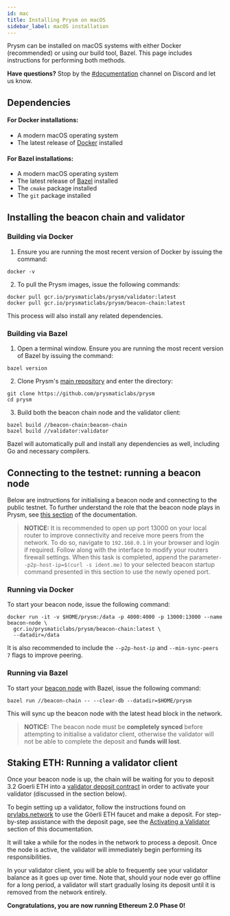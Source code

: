 ```yaml
---
id: mac
title: Installing Prysm on macOS
sidebar_label: macOS installation
---
```


Prysm can be installed on macOS systems with either Docker (recommended) or using our build tool, Bazel. This page includes instructions for performing both methods.

**Have questions?** Stop by the [#documentation](https://discord.gg/QQZMCgU) channel on Discord and let us know.

## Dependencies

#### **For Docker installations:**

* A modern macOS operating system
* The latest release of [Docker](https://docs.docker.com/install/) installed

#### **For Bazel installations:**

* A modern macOS operating system
* The latest release of [Bazel](https://docs.bazel.build/versions/master/install.html) installed
* The `cmake` package installed
* The `git` package installed

## Installing the beacon chain and validator

### Building via Docker

1. Ensure you are running the most recent version of Docker by issuing the command:

```text
docker -v
```

2. To pull the Prysm images, issue the following commands:

```text
docker pull gcr.io/prysmaticlabs/prysm/validator:latest
docker pull gcr.io/prysmaticlabs/prysm/beacon-chain:latest
```

This process will also install any related dependencies.

### Building via Bazel

1. Open a terminal window. Ensure you are running the most recent version of Bazel by issuing the command:

```text
bazel version
```

2. Clone Prysm's [main repository](https://github.com/prysmaticlabs/prysm) and enter the directory:

```text
git clone https://github.com/prysmaticlabs/prysm
cd prysm
```

3. Build both the beacon chain node and the validator client:

```text
bazel build //beacon-chain:beacon-chain
bazel build //validator:validator
```

Bazel will automatically pull and install any dependencies as well, including Go and necessary compilers.

## Connecting to the testnet: running a beacon node

Below are instructions for initialising a beacon node and connecting to the public testnet. To further understand the role that the beacon node plays in Prysm, see [this section](https://prysmaticlabs.gitbook.io/prysm/how-prysm-works/overview-technical) of the documentation.


   > **NOTICE:** It is recommended to open up port 13000 on your local router to improve connectivity and receive more peers from the network. To do so, navigate to `192.168.0.1` in your browser and login if required. Follow along with the interface to modify your routers firewall settings. When this task is completed, append the parameter`--p2p-host-ip=$(curl -s ident.me)` to your selected beacon startup command presented in this section to use the newly opened port.


### Running via Docker

To start your beacon node, issue the following command:

```text
docker run -it -v $HOME/prysm:/data -p 4000:4000 -p 13000:13000 --name beacon-node \
  gcr.io/prysmaticlabs/prysm/beacon-chain:latest \
  --datadir=/data
```

It is also recommended to include the `--p2p-host-ip` and `--min-sync-peers 7` flags to improve peering.


### Running via Bazel

To start your [beacon node](how-prysm-works/prysm-beacon-node) with Bazel, issue the following command:

```text
bazel run //beacon-chain -- --clear-db --datadir=$HOME/prysm
```

This will sync up the beacon node with the latest head block in the network.

  > **NOTICE:** The beacon node must be **completely synced** before attempting to initialise a validator client, otherwise the validator will not be able to complete the deposit and **funds will lost**.


## Staking ETH: Running a validator client

  Once your beacon node is up, the chain will be waiting for you to deposit 3.2 Goerli ETH into a [validator deposit contract](how-prysm-works/validator-deposit-contract.md) in order to activate your validator \(discussed in the section below\).

  To begin setting up a validator, follow the instructions found on [prylabs.network](https://prylabs.network) to use the Göerli ETH faucet and make a deposit. For step-by-step assistance with the deposit page, see the [Activating a Validator ](activating-a-validator.md)section of this documentation.

  It will take a while for the nodes in the network to process a deposit. Once the node is active, the validator will immediately begin performing its responsibilities.

  In your validator client, you will be able to frequently see your validator balance as it goes up over time. Note that, should your node ever go offline for a long period, a validator will start gradually losing its deposit until it is removed from the network entirely.

  **Congratulations, you are now running Ethereum 2.0 Phase 0!**

